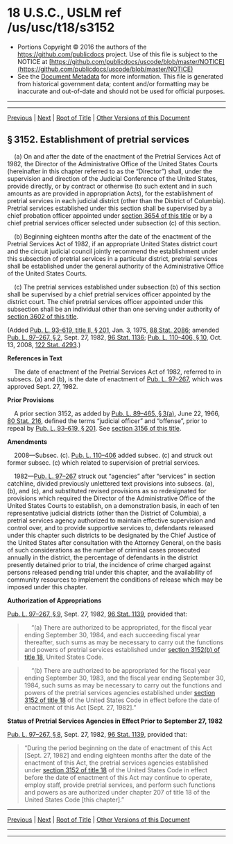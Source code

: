 ---
---

# 18 U.S.C., USLM ref /us/usc/t18/s3152

* Portions Copyright © 2016 the authors of the https://github.com/publicdocs project.
  Use of this file is subject to the NOTICE at [https://github.com/publicdocs/uscode/blob/master/NOTICE](https://github.com/publicdocs/uscode/blob/master/NOTICE)
* See the [Document Metadata](././../../../../..//README.md) for more information.
  This file is generated from historical government data; content and/or formatting may be inaccurate and out-of-date and should not be used for official purposes.

----------
----------

[Previous](./../../../../..//us/usc/t18/ptII/ch207/m__us_usc_t18_s3151.md) | [Next](./../../../../..//us/usc/t18/ptII/ch207/m__us_usc_t18_s3153.md) | [Root of Title](./../../../../../) | [Other Versions of this Document](https://publicdocs.github.io/go/links?ns=uslm&ref=%2Fus%2Fusc%2Ft18%2Fs3152)

## § 3152. Establishment of pretrial services

    (a) On and after the date of the enactment of the Pretrial Services Act of 1982, the Director of the Administrative Office of the United States Courts (hereinafter in this chapter referred to as the “Director”) shall, under the supervision and direction of the Judicial Conference of the United States, provide directly, or by contract or otherwise (to such extent and in such amounts as are provided in appropriation Acts), for the establishment of pretrial services in each judicial district (other than the District of Columbia). Pretrial services established under this section shall be supervised by a chief probation officer appointed under [section 3654 of this title][/us/usc/t18/s3654] or by a chief pretrial services officer selected under subsection (c) of this section.

    (b) Beginning eighteen months after the date of the enactment of the Pretrial Services Act of 1982, if an appropriate United States district court and the circuit judicial council jointly recommend the establishment under this subsection of pretrial services in a particular district, pretrial services shall be established under the general authority of the Administrative Office of the United States Courts.

    (c) The pretrial services established under subsection (b) of this section shall be supervised by a chief pretrial services officer appointed by the district court. The chief pretrial services officer appointed under this subsection shall be an individual other than one serving under authority of [section 3602 of this title][/us/usc/t18/s3602].

(Added [Pub. L. 93–619, title II, § 201][/us/pl/93/619/s201], Jan. 3, 1975, [88 Stat. 2086][/us/stat/88/2086]; amended [Pub. L. 97–267, § 2][/us/pl/97/267/s2], Sept. 27, 1982, [96 Stat. 1136][/us/stat/96/1136]; [Pub. L. 110–406, § 10][/us/pl/110/406/s10], Oct. 13, 2008, [122 Stat. 4293][/us/stat/122/4293].)

 __References in Text__ 

    The date of enactment of the Pretrial Services Act of 1982, referred to in subsecs. (a) and (b), is the date of enactment of [Pub. L. 97–267][/us/pl/97/267], which was approved Sept. 27, 1982.

 __Prior Provisions__ 

    A prior section 3152, as added by [Pub. L. 89–465, § 3(a)][/us/pl/89/465/s3/a], June 22, 1966, [80 Stat. 216][/us/stat/80/216], defined the terms “judicial officer” and “offense”, prior to repeal by [Pub. L. 93–619, § 201][/us/pl/93/619/s201]. See [section 3156 of this title][/us/usc/t18/s3156].

 __Amendments__ 

    2008—Subsec. (c). [Pub. L. 110–406][/us/pl/110/406] added subsec. (c) and struck out former subsec. (c) which related to supervision of pretrial services.

    1982—[Pub. L. 97–267][/us/pl/97/267] struck out “agencies” after “services” in section catchline, divided previously unlettered text provisions into subsecs. (a), (b), and (c), and substituted revised provisions as so redesignated for provisions which required the Director of the Administrative Office of the United States Courts to establish, on a demonstration basis, in each of ten representative judicial districts (other than the District of Columbia), a pretrial services agency authorized to maintain effective supervision and control over, and to provide supportive services to, defendants released under this chapter such districts to be designated by the Chief Justice of the United States after consultation with the Attorney General, on the basis of such considerations as the number of criminal cases prosecuted annually in the district, the percentage of defendants in the district presently detained prior to trial, the incidence of crime charged against persons released pending trial under this chapter, and the availability of community resources to implement the conditions of release which may be imposed under this chapter.

 __Authorization of Appropriations__ 

[Pub. L. 97–267, § 9][/us/pl/97/267/s9], Sept. 27, 1982, [96 Stat. 1139][/us/stat/96/1139], provided that:

>     “(a) There are authorized to be appropriated, for the fiscal year ending September 30, 1984, and each succeeding fiscal year thereafter, such sums as may be necessary to carry out the functions and powers of pretrial services established under [section 3152(b) of title 18][/us/usc/t18/s3152/b], United States Code.

>     “(b) There are authorized to be appropriated for the fiscal year ending September 30, 1983, and the fiscal year ending September 30, 1984, such sums as may be necessary to carry out the functions and powers of the pretrial services agencies established under [section 3152 of title 18][/us/usc/t18/s3152] of the United States Code in effect before the date of enactment of this Act \[Sept. 27, 1982\].”

 __Status of Pretrial Services Agencies in Effect Prior to__  __September 27, 1982__ 

[Pub. L. 97–267, § 8][/us/pl/97/267/s8], Sept. 27, 1982, [96 Stat. 1139][/us/stat/96/1139], provided that: 

> “During the period beginning on the date of enactment of this Act \[Sept. 27, 1982\] and ending eighteen months after the date of the enactment of this Act, the pretrial services agencies established under [section 3152 of title 18][/us/usc/t18/s3152] of the United States Code in effect before the date of enactment of this Act may continue to operate, employ staff, provide pretrial services, and perform such functions and powers as are authorized under chapter 207 of title 18 of the United States Code \[this chapter\].”

----------

[Previous](./../../../../..//us/usc/t18/ptII/ch207/m__us_usc_t18_s3151.md) | [Next](./../../../../..//us/usc/t18/ptII/ch207/m__us_usc_t18_s3153.md) | [Root of Title](./../../../../../) | [Other Versions of this Document](https://publicdocs.github.io/go/links?ns=uslm&ref=%2Fus%2Fusc%2Ft18%2Fs3152)

----------
----------

[/us/usc/t18/s3654]: https://publicdocs.github.io/go/links?ns=uslm&ref=%2Fus%2Fusc%2Ft18%2Fs3654
[/us/usc/t18/s3602]: https://publicdocs.github.io/go/links?ns=uslm&ref=%2Fus%2Fusc%2Ft18%2Fs3602
[/us/pl/93/619/s201]: https://publicdocs.github.io/go/links?ns=uslm&ref=%2Fus%2Fpl%2F93%2F619%2Fs201
[/us/stat/88/2086]: https://publicdocs.github.io/go/links?ns=uslm&ref=%2Fus%2Fstat%2F88%2F2086
[/us/pl/97/267/s2]: https://publicdocs.github.io/go/links?ns=uslm&ref=%2Fus%2Fpl%2F97%2F267%2Fs2
[/us/stat/96/1136]: https://publicdocs.github.io/go/links?ns=uslm&ref=%2Fus%2Fstat%2F96%2F1136
[/us/pl/110/406/s10]: https://publicdocs.github.io/go/links?ns=uslm&ref=%2Fus%2Fpl%2F110%2F406%2Fs10
[/us/stat/122/4293]: https://publicdocs.github.io/go/links?ns=uslm&ref=%2Fus%2Fstat%2F122%2F4293
[/us/pl/97/267]: https://publicdocs.github.io/go/links?ns=uslm&ref=%2Fus%2Fpl%2F97%2F267
[/us/pl/89/465/s3/a]: https://publicdocs.github.io/go/links?ns=uslm&ref=%2Fus%2Fpl%2F89%2F465%2Fs3%2Fa
[/us/stat/80/216]: https://publicdocs.github.io/go/links?ns=uslm&ref=%2Fus%2Fstat%2F80%2F216
[/us/pl/93/619/s201]: https://publicdocs.github.io/go/links?ns=uslm&ref=%2Fus%2Fpl%2F93%2F619%2Fs201
[/us/usc/t18/s3156]: https://publicdocs.github.io/go/links?ns=uslm&ref=%2Fus%2Fusc%2Ft18%2Fs3156
[/us/pl/110/406]: https://publicdocs.github.io/go/links?ns=uslm&ref=%2Fus%2Fpl%2F110%2F406
[/us/pl/97/267]: https://publicdocs.github.io/go/links?ns=uslm&ref=%2Fus%2Fpl%2F97%2F267
[/us/pl/97/267/s9]: https://publicdocs.github.io/go/links?ns=uslm&ref=%2Fus%2Fpl%2F97%2F267%2Fs9
[/us/stat/96/1139]: https://publicdocs.github.io/go/links?ns=uslm&ref=%2Fus%2Fstat%2F96%2F1139
[/us/usc/t18/s3152/b]: https://publicdocs.github.io/go/links?ns=uslm&ref=%2Fus%2Fusc%2Ft18%2Fs3152%2Fb
[/us/usc/t18/s3152]: https://publicdocs.github.io/go/links?ns=uslm&ref=%2Fus%2Fusc%2Ft18%2Fs3152
[/us/pl/97/267/s8]: https://publicdocs.github.io/go/links?ns=uslm&ref=%2Fus%2Fpl%2F97%2F267%2Fs8
[/us/stat/96/1139]: https://publicdocs.github.io/go/links?ns=uslm&ref=%2Fus%2Fstat%2F96%2F1139
[/us/usc/t18/s3152]: https://publicdocs.github.io/go/links?ns=uslm&ref=%2Fus%2Fusc%2Ft18%2Fs3152


